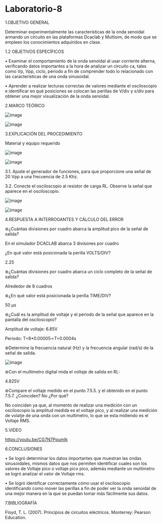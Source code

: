 
# Laboratorio-8

1.OBJETIVO GENERAL

Determinar experimentalmente las características de la onda senoidal armando un circuito en las plataformas Dcaclab y Multisim, de modo que se empleen los conocimientos adquiridos en clase.

1.2 OBJETIVOS ESPECÍFICOS

• Examinar el comportamiento de la onda senoidal al usar corriente alterna, verificando datos importantes a la hora de analizar un circuito ca, tales como Vp, Vpp, ciclo, periodo a fin de comprender todo lo relacionado con las características de una onda sinusoidal.

• Aprender a realizar lecturas correctas de valores mediante el osciloscopio e identificar en qué posiciones se colocan las perillas de V/div y s/div para obtener una mejor visualización de la onda senoidal.

2.MARCO TEÓRICO

![image](https://user-images.githubusercontent.com/105291794/186002408-118f0d5a-bf1f-4ff8-8359-072fb36c49e7.png)

![image](https://user-images.githubusercontent.com/105291794/186002466-90780da9-8c8b-42e6-94d0-7e9aa8d9ed80.png)

3.EXPLICACIÓN DEL PROCEDIMIENTO

Material y equipo requerido

![image](https://user-images.githubusercontent.com/105291794/186002645-f05e298a-012f-4176-992f-3f2590db3f94.png)

![image](https://user-images.githubusercontent.com/105291794/186002766-584a4a4c-893d-4438-be70-c3fc03ef7868.png)

3.1. Ajuste el generador de funciones, para que proporcione una señal de 20 Vpp a
una frecuencia de 2.5 Khz.

3.2. Conecte el osciloscopio al resistor de carga RL. Observe la señal que aparece en
el osciloscopio.

![image](https://user-images.githubusercontent.com/105386939/186031982-a3f940f2-653b-45d7-9971-4f94c2f710c6.png)

![image](https://user-images.githubusercontent.com/105386939/186032429-f7cbd266-29a5-4e4f-a3be-69ec12a9bf86.png)

4.RESPUESTA A INTERROGANTES Y CÁLCULO DEL ERROR

⊛¿Cuántas divisiones por cuadro abarca la amplitud pico de la señal de salida?

En el simulador DCACLAB abarca 3 divisones por cuadro

¿En qué valor está posicionada la perilla VOLTS/DIV?

2.25

⊛¿Cuántas divisiones por cuadro abarca un ciclo completo de la señal de salida?

Alrededor de 8 cuadros

⊛¿En qué valor está posicionada la perilla TIME/DIV?

50 μs

⊛¿Cuál es la amplitud de voltaje y el periodo de la señal que aparece en la pantalla del osciloscopio?

Amplitud de voltaje: 6.85V

Periodo: T=8*0.00005➾T=0.0004s

⊛Determine la frecuencia natural (Hz) y la frecuencia angular (rad/s) de la señal de
salida.

![image](https://user-images.githubusercontent.com/105386939/186041156-7a8f5fbe-e856-4884-80cc-31cf62dd17bb.png)

⊛Con el multímetro digital mida el voltaje de salida en RL:

4.825V

⊛Compare el voltaje medido en el punto 7.5.5. y el obtenido en el punto 7.5.7.
¿Coinciden? No ¿Por qué?

No coinciden ya que, al momento de realizar una medición con un osciloscopio la amplitud medida es el voltaje pico, y al realizar una medición de volatje de una onda con un multímetro, lo que se esta midiendo es el Voltaje RMS.

5.VIDEO

https://youtu.be/CG7N7PpumIk

6.CONCLUSIONES

• Se logró determinar los datos importantes que muestran las ondas sinusoidales, mismos datos que nos permiten identificar cuales son los valores de Voltaje pico o voltaje pico pico, además mediante un multímetro se logró analizar el valor de Voltaje rms.

• Se logró identificar correctamente cómo usar el osciloscopio identificando como mover las perillas a fin de poder ver la onda senoidal de una mejor manera en la que se puedan tomar más fácilmente sus datos.

7.BIBLIOGRAFÍA

Floyd, T. L. (2007). Principios de circuitos eléctricos. Monterrey: Pearson Education.






